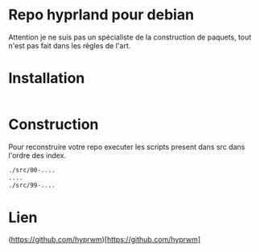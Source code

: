 
# Repo hyprland pour debian

Attention je ne suis pas un spécialiste de la construction de paquets, tout n'est pas fait dans les règles de l'art. 

# Installation 

~~~bash
~~~

# Construction 
Pour reconstruire votre repo executer les scripts present dans src dans l'ordre des index. 

~~~bash
./src/00-....
....
./src/99-....
~~~ 

# Lien

(https://github.com/hyprwm)[https://github.com/hyprwm]


